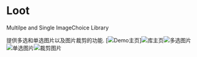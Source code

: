 # Loot
Multilpe and Single ImageChoice Library

提供多选和单选图片以及图片裁剪的功能.
[![Demo主页](art/device-2017-05-17-155710.png)]![库主页](art/device-2017-05-17-160938.png)![多选图片](art/device-2017-05-17-160901.png)![单选图片](art/device-2017-05-17-160832.png)![裁剪图片](art/device-2017-05-17-162150.png)
